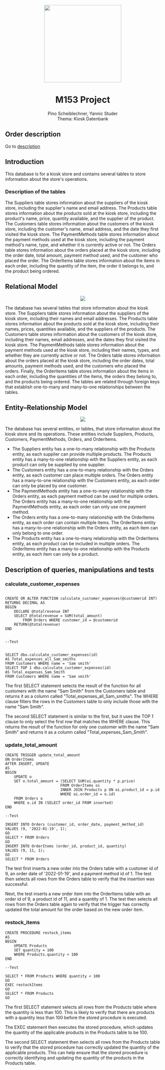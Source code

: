 <p align="center">
   <img align="center" src="./github/logo.svg" height="250px">
</p>
<h1 align="center">
   M153 Project
</h1>
<p align="center">
   Pino Scheiblechner, Yannic Studer </br> Thema: Kiosk Datenbank
</p>

## Order description
Go to [description](./README.md)

## Introduction 

This database is for a kiosk store and contains several tables to store information about the store's operations.

### Description of the tables

The Suppliers table stores information about the suppliers of the kiosk store, including the supplier's name and email address.
The Products table stores information about the products sold at the kiosk store, including the product's name, price, quantity available, and the supplier of the product.
The Customers table stores information about the customers of the kiosk store, including the customer's name, email address, and the date they first visited the kiosk store.
The PaymentMethods table stores information about the payment methods used at the kiosk store, including the payment method's name, type, and whether it is currently active or not.
The Orders table stores information about the orders placed at the kiosk store, including the order date, total amount, payment method used, and the customer who placed the order.
The OrderItems table stores information about the items in each order, including the quantity of the item, the order it belongs to, and the product being ordered.

## Relational Model

<p align="center">
   <img align="center" src="./github/Database.png">
</p>

The database has several tables that store information about the kiosk store. The Suppliers table stores information about the suppliers of the kiosk store, including their names and email addresses. The Products table stores information about the products sold at the kiosk store, including their names, prices, quantities available, and the suppliers of the products. The Customers table stores information about the customers of the kiosk store, including their names, email addresses, and the dates they first visited the kiosk store. The PaymentMethods table stores information about the payment methods used at the kiosk store, including their names, types, and whether they are currently active or not. The Orders table stores information about the orders placed at the kiosk store, including the order dates, total amounts, payment methods used, and the customers who placed the orders. Finally, the OrderItems table stores information about the items in each order, including the quantities of the items, the orders they belong to, and the products being ordered. The tables are related through foreign keys that establish one-to-many and many-to-one relationships between the tables.

## Entity–Relationship Model

<p align="center">
   <img align="center" src="./github/EntityRealation.png">
</p>

The database has several entities, or tables, that store information about the kiosk store and its operations. These entities include Suppliers, Products, Customers, PaymentMethods, Orders, and OrderItems.

- The Suppliers entity has a one-to-many relationship with the Products entity, as each supplier can provide multiple products. The Products entity has a many-to-one relationship with the Suppliers entity, as each product can only be supplied by one supplier.
- The Customers entity has a one-to-many relationship with the Orders entity, as each customer can place multiple orders. The Orders entity has a many-to-one relationship with the Customers entity, as each order can only be placed by one customer.
- The PaymentMethods entity has a one-to-many relationship with the Orders entity, as each payment method can be used for multiple orders. The Orders entity has a many-to-one relationship with the PaymentMethods entity, as each order can only use one payment method.
- The Orders entity has a one-to-many relationship with the OrderItems entity, as each order can contain multiple items. The OrderItems entity has a many-to-one relationship with the Orders entity, as each item can only belong to one order.
- The Products entity has a one-to-many relationship with the OrderItems entity, as each product can be included in multiple orders. The OrderItems entity has a many-to-one relationship with the Products entity, as each item can only be a product.

## Description of queries, manipulations and tests

### calculate_customer_expenses

```

CREATE OR ALTER FUNCTION calculate_customer_expenses(@customerid INT)
RETURNS DECIMAL AS
BEGIN
	DECLARE @totalrevenue INT
	SELECT @totalrevenue = SUM(total_amount)
		FROM Orders WHERE customer_id = @customerid
	RETURN(@totalrevenue)
END


--Test


SELECT dbo.calculate_customer_expenses(id)
AS Total_expenses_all_Sam_smiths 
FROM Customers WHERE name = 'Sam smith'
SELECT TOP 1 dbo.calculate_customer_expenses(id)
AS Total_expenses_Sam_Smith 
FROM Customers WHERE name = 'Sam smith'
```

The first SELECT statement selects the result of the function for all customers with the name "Sam Smith" from the Customers table and returns it as a column called "Total_expenses_all_Sam_smiths". The WHERE clause filters the rows in the Customers table to only include those with the name "Sam Smith".

The second SELECT statement is similar to the first, but it uses the TOP 1 clause to only select the first row that matches the WHERE clause. This returns the result of the function for only one customer with the name "Sam Smith" and returns it as a column called "Total_expenses_Sam_Smith".

### update_total_amount

```
CREATE TRIGGER update_total_amount
ON OrderItems
AFTER INSERT, UPDATE
AS
BEGIN
    UPDATE o
    SET o.total_amount = (SELECT SUM(oi.quantity * p.price)
                         FROM OrderItems oi
                         INNER JOIN Products p ON oi.product_id = p.id
                         WHERE oi.order_id = o.id)
    FROM Orders o
    WHERE o.id IN (SELECT order_id FROM inserted)
END

--Test

INSERT INTO Orders (customer_id, order_date, payment_method_id)
VALUES (9, '2022-01-19', 1);
GO
SELECT * FROM Orders
GO
INSERT INTO OrderItems (order_id, product_id, quantity)
VALUES (9, 11, 1);
GO
SELECT * FROM Orders
```

The test first inserts a new order into the Orders table with a customer id of 9, an order date of '2022-01-19', and a payment method id of 1. The test then selects all rows from the Orders table to verify that the insertion was successful.

Next, the test inserts a new order item into the OrderItems table with an order id of 9, a product id of 11, and a quantity of 1. The test then selects all rows from the Orders table again to verify that the trigger has correctly updated the total amount for the order based on the new order item.



### restock_items

```
CREATE PROCEDURE restock_items
AS  
BEGIN  
	UPDATE Products
	SET	quantity = 100
	WHERE Products.quantity < 100 
END

--Test

SELECT * FROM Products WHERE quantity < 100
GO
EXEC restockItems
GO
SELECT * FROM Products
GO
```

The first SELECT statement selects all rows from the Products table where the quantity is less than 100. This is likely to verify that there are products with a quantity less than 100 before the stored procedure is executed.

The EXEC statement then executes the stored procedure, which updates the quantity of the applicable products in the Products table to be 100.

The second SELECT statement then selects all rows from the Products table to verify that the stored procedure has correctly updated the quantity of the applicable products. This can help ensure that the stored procedure is correctly identifying and updating the quantity of the products in the Products table.
